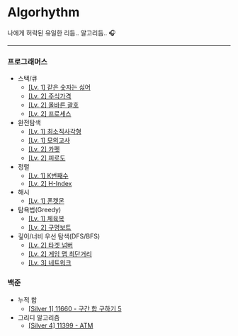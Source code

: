 # Algorhythm
나에게 허락된 유일한 리듬.. 알고리듬.. 🎧

---

### 프로그래머스
* 스택/큐
  * [\[Lv. 1\] 같은 숫자는 싫어](https://github.com/cykim43/Algorhythm/issues/2)
  * [\[Lv. 2\] 주식가격](https://github.com/cykim43/Algorhythm/issues/1)
  * [\[Lv. 2\] 올바른 괄호](https://github.com/cykim43/Algorhythm/issues/7)
  * [\[Lv. 2\] 프로세스](https://github.com/cykim43/Algorhythm/issues/10)
* 완전탐색
  * [\[Lv. 1\] 최소직사각형](https://github.com/cykim43/Algorhythm/issues/3)
  * [\[Lv. 1\] 모의고사](https://github.com/cykim43/Algorhythm/issues/6)
  * [\[Lv. 2\] 카펫](https://github.com/cykim43/Algorhythm/issues/17)
  * [\[Lv. 2\] 피로도](https://github.com/cykim43/Algorhythm/issues/18)
* 정렬
  * [\[Lv. 1\] K번째수](https://github.com/cykim43/Algorhythm/issues/4)
  * [\[Lv. 2\] H-Index](https://github.com/cykim43/Algorhythm/issues/9)
* 해시
  * [\[Lv. 1\] 폰켓몬](https://github.com/cykim43/Algorhythm/issues/5)
* 탐욕법(Greedy)
  * [\[Lv. 1\] 체육복](https://github.com/cykim43/Algorhythm/issues/13)
  * [\[Lv. 2\] 구명보트](https://github.com/cykim43/Algorhythm/issues/8)
* 깊이/너비 우선 탐색(DFS/BFS)
  * [\[Lv. 2\] 타겟 넘버](https://github.com/cykim43/Algorhythm/issues/11)
  * [\[Lv. 2\] 게임 맵 최단거리](https://github.com/cykim43/Algorhythm/issues/16)
  * [\[Lv. 3\] 네트워크](https://github.com/cykim43/Algorhythm/issues/12)

### 백준
* 누적 합
  * [\[Silver 1\] 11660 - 구간 합 구하기 5](https://github.com/cykim43/Algorhythm/issues/14)
* 그리디 알고리즘
  * [\[Silver 4\] 11399 - ATM](https://github.com/cykim43/Algorhythm/issues/15)

